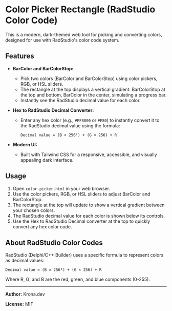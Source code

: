 # Color Picker Rectangle (RadStudio Color Code)

This is a modern, dark-themed web tool for picking and converting colors, designed for use with RadStudio's color code system.

## Features

- **BarColor and BarColorStop:**
  - Pick two colors (BarColor and BarColorStop) using color pickers, RGB, or HSL sliders.
  - The rectangle at the top displays a vertical gradient: BarColorStop at the top and bottom, BarColor in the center, simulating a progress bar.
  - Instantly see the RadStudio decimal value for each color.

- **Hex to RadStudio Decimal Converter:**
  - Enter any hex color (e.g., `#FF8800` or `#F80`) to instantly convert it to the RadStudio decimal value using the formula:
    
    ```
    Decimal value = (B × 256²) + (G × 256) + R
    ```

- **Modern UI:**
  - Built with Tailwind CSS for a responsive, accessible, and visually appealing dark interface.

## Usage

1. Open `color-picker.html` in your web browser.
2. Use the color pickers, RGB, or HSL sliders to adjust BarColor and BarColorStop.
3. The rectangle at the top will update to show a vertical gradient between your chosen colors.
4. The RadStudio decimal value for each color is shown below its controls.
5. Use the Hex to RadStudio Decimal converter at the top to quickly convert any hex color code.

## About RadStudio Color Codes

RadStudio (Delphi/C++ Builder) uses a specific formula to represent colors as decimal values:

```
Decimal value = (B × 256²) + (G × 256) + R
```

Where R, G, and B are the red, green, and blue components (0-255).

---

**Author:** Krona.dev

**License:** MIT
